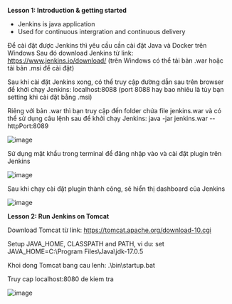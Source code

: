 **Lesson 1: Introduction & getting started**
  - Jenkins is java application
  - Used for continuous intergration and continuous delivery
  
  Để cài đặt được Jenkins thì yêu cầu cần cài đặt Java và Docker trên Windows
  Sau đó download Jenkins từ link: https://www.jenkins.io/download/ (trên Windows có thể tải bản .war hoặc tải bản .msi để cài đặt)
  
  Sau khi cài đặt Jenkins xong, có thể truy cập đường dẫn sau trên browser để khởi chạy Jenkins: localhost:8088 (port 8088 hay bao nhiêu là tùy bạn setting khi cài đặt bằng .msi)
  
  Riêng với bản .war thì bạn truy cập đến folder chứa file jenkins.war và có thể sử dụng câu lệnh sau để khởi chạy Jenkins: java -jar jenkins.war --httpPort:8089
  
  ![image](https://user-images.githubusercontent.com/19218660/208485400-1077a01a-f2ac-42c1-8836-e2a8732c3460.png)
  
  Sử dụng mật khẩu trong terminal để đăng nhập vào và cài đặt plugin trên Jenkins
  
  ![image](https://user-images.githubusercontent.com/19218660/208486047-1e1f0b7c-3d8b-44cf-9e37-0b8974464a27.png)

  Sau khi chạy cài đặt plugin thành công, sẽ hiển thị dashboard của Jenkins
  
  ![image](https://user-images.githubusercontent.com/19218660/208486445-5468fdb0-eb62-4ce5-aae0-48879578a2c3.png)

**Lesson 2: Run Jenkins on Tomcat**

  Download Tomcat từ link: https://tomcat.apache.org/download-10.cgi
  
  Setup JAVA_HOME, CLASSPATH and PATH, vi du: set JAVA_HOME=C:\Program Files\Java\jdk-17.0.5
  
  Khoi dong Tomcat bang cau lenh: .\bin\startup.bat
  
  Truy cap localhost:8080 de kiem tra
  
  ![image](https://user-images.githubusercontent.com/19218660/208732898-af5d6b0c-e43b-48e9-b575-3ee912252947.png)

  
